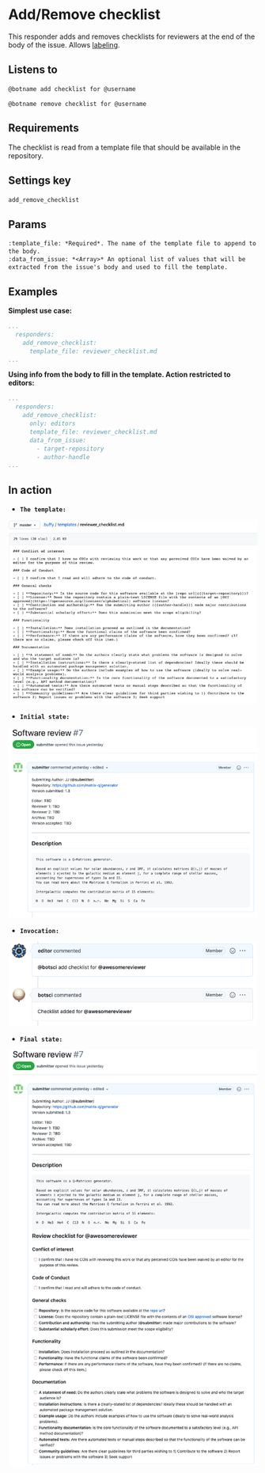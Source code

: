 Add/Remove checklist
====================

This responder adds and removes checklists for reviewers at the end of the body of the issue.
Allows [labeling](../labeling).

## Listens to

```
@botname add checklist for @username
```
```
@botname remove checklist for @username
```
## Requirements

The checklist is read from a template file that should be available in the repository.

## Settings key

`add_remove_checklist`

## Params
```eval_rst
:template_file: *Required*. The name of the template file to append to the body.
:data_from_issue: *<Array>* An optional list of values that will be extracted from the issue's body and used to fill the template.
```

## Examples

**Simplest use case:**
```yaml
...
  responders:
    add_remove_checklist:
      template_file: reviewer_checklist.md
...
```

**Using info from the body to fill in the template. Action restricted to editors:**
```yaml
...
  responders:
    add_remove_checklist:
      only: editors
      template_file: reviewer_checklist.md
      data_from_issue:
        - target-repository
        - author-handle
...
```

## In action

* **`The template:`**

![](../images/responders/add_remove_checklist_1.png "Add/Remove checklist responder in action: The template")

* **`Initial state:`**

![](../images/responders/add_remove_checklist_2.png "Add/Remove checklist responder in action: Before")

* **`Invocation:`**

![](../images/responders/add_remove_checklist_3.png "Add/Remove checklist responder in action: Invocation")

* **`Final state:`**

![](../images/responders/add_remove_checklist_4.png "Add/Remove checklist responder in action: After")

